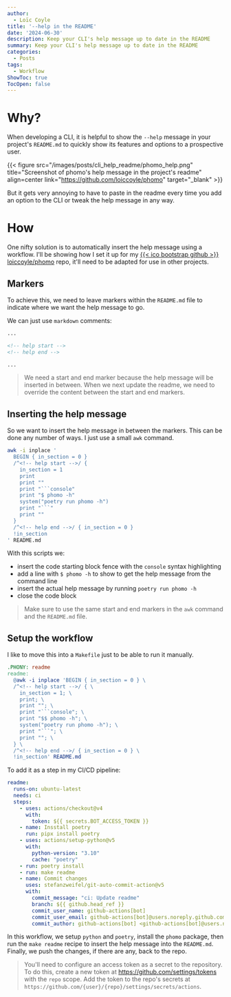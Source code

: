 ```yaml
---
author:
  - Loïc Coyle
title: '--help in the README'
date: '2024-06-30'
description: Keep your CLI's help message up to date in the README
summary: Keep your CLI's help message up to date in the README
categories:
  - Posts
tags:
  - Workflow
ShowToc: true
TocOpen: false
---
```

# Why?

When developing a CLI, it is helpful to show the `--help` message in your project's `README.md` to quickly show its features and options to a prospective user.

{{< figure src="/images/posts/cli_help_readme/phomo_help.png" title="Screenshot of phomo's help message in the project's readme" align=center link="https://github.com/loiccoyle/phomo" target="_blank" >}}

But it gets very annoying to have to paste in the readme every time you add an option to the CLI or tweak the help message in any way.

# How

One nifty solution is to automatically insert the help message using a workflow. I'll be showing how I set it up for my [{{< ico bootstrap github >}} loiccoyle/phomo](https://github.com/loiccoyle/phomo) repo, it'll need to be adapted for use in other projects.

## Markers

To achieve this, we need to leave markers within the `README.md` file to indicate where we want the help message to go.

We can just use `markdown` comments:

```md
...

<!-- help start -->
<!-- help end -->

...
```

> We need a start and end marker because the help message will be inserted in between. When we next update the readme, we need to override the content between the start and end markers.

## Inserting the help message

So we want to insert the help message in between the markers. This can be done any number of ways. I just use a small `awk` command.

````sh {hl_lines=[7,8,9,10]}
awk -i inplace '
  BEGIN { in_section = 0 }
  /^<!-- help start -->/ {
    in_section = 1
    print
    print ""
    print "```console"
    print "$ phomo -h"
    system("poetry run phomo -h")
    print "```"
    print ""
  }
  /^<!-- help end -->/ { in_section = 0 }
  !in_section
' README.md
````

With this scripts we:

- insert the code starting block fence with the `console` syntax highlighting
- add a line with `$ phomo -h` to show to get the help message from the command line
- insert the actual help message by running `poetry run phomo -h`
- close the code block

> Make sure to use the same start and end markers in the `awk` command and the `README.md` file.

## Setup the workflow

I like to move this into a `Makefile` just to be able to run it manually.

````makefile
.PHONY: readme
readme:
  @awk -i inplace 'BEGIN { in_section = 0 } \
  /^<!-- help start -->/ { \
    in_section = 1; \
    print; \
    print ""; \
    print "```console"; \
    print "$$ phomo -h"; \
    system("poetry run phomo -h"); \
    print "```"; \
    print ""; \
  } \
  /^<!-- help end -->/ { in_section = 0 } \
  !in_section' README.md
````

To add it as a step in my CI/CD pipeline:

```yaml {hl_lines=[15]}
readme:
  runs-on: ubuntu-latest
  needs: ci
  steps:
    - uses: actions/checkout@v4
      with:
        token: ${{ secrets.BOT_ACCESS_TOKEN }}
    - name: Insstall poetry
      run: pipx install poetry
    - uses: actions/setup-python@v5
      with:
        python-version: "3.10"
        cache: "poetry"
    - run: poetry install
    - run: make readme
    - name: Commit changes
      uses: stefanzweifel/git-auto-commit-action@v5
      with:
        commit_message: "ci: Update readme"
        branch: ${{ github.head_ref }}
        commit_user_name: github-actions[bot]
        commit_user_email: github-actions[bot]@users.noreply.github.com
        commit_author: github-actions[bot] <github-actions[bot]@users.noreply.github.com>
```

In this workflow, we setup `python` and `poetry`, install the `phomo` package, then run the `make readme` recipe to insert the help message into the `README.md`. Finally, we push the changes, if there are any, back to the repo.

> You'll need to configure an access token as a secret to the repository. To do this, create a new token at <https://github.com/settings/tokens> with the `repo` scope. Add the token to the repo's secrets at `https://github.com/{user}/{repo}/settings/secrets/actions`.

